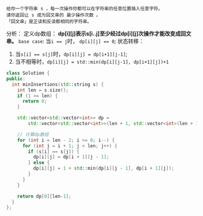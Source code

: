 ```
给你一个字符串 s ，每一次操作你都可以在字符串的任意位置插入任意字符。
请你返回让 s 成为回文串的 最少操作次数 。
「回文串」是正读和反读都相同的字符串。
```
分析：
定义dp数组：
**dp[i][j]表示s[i..j]至少经过dp[i][j]次操作才能改变成回文串。**
`base case`:
当`i == j`时， `dp[i][j] == 0`;
状态转移：
1. 当`s[i] == s[j]`时，`dp[i][j] = dp[i+1][j-1]`;
2. 当不相等时，`dp[i][j] = std::min(dp[i][j-1], dp[i+1][j])+1`

```cpp
class Solution {
public:
  int minInsertions(std::string s) {
    int len = s.size();
    if (1 >= len) {
      return 0;
    }

    std::vector<std::vector<int>> dp =
        std::vector<std::vector<int>>(len + 1, std::vector<int>(len + 1, 0));

    // 计算dp数组
    for (int i = len - 2; i >= 0; i--) {
      for (int j = i + 1; j < len; j++) {
        if (s[i] == s[j]) {
          dp[i][j] = dp[i + 1][j - 1];
        } else {
          dp[i][j] = 1 + std::min(dp[i][j - 1], dp[i + 1][j]);
        }
      }
    }

    return dp[0][len-1];
  }
};
```


